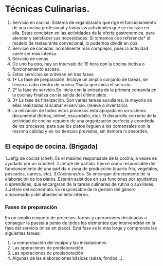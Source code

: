 # Técnicas Culinarias.

1. Servicio en cocina: Sistema de organización que rige el funcionamiento de una cocina profesional y todas las actividades que se realizan en ella. Estas concisten en las actividades de la oferta gastronomica, para atender y satisfacer sus necesidades. Si tomamos coo referencia* el modelo de restaurante convecional, lo podemos dividir en dos:
2. Servicio de comidas: nomalmente más complejos, pues la actividad suele ser más intensa.
3. Servicio de cenas.
4. De uno ha otro, hay un intervalo de 19 hora con la cocina inctiva o funcionamiento escaso.
5. Estos servicios se ordenan en tres fases:
6. 1* La fase de preparación. Incluye un amplio conjunto de tareas, se llevan a cabo dentro de cocina *hasta que inicia el servicio.
7. 2* la fase de servicio.Se inicia con la entrada de la primera comanda en la cocinay finaliza con la salida del último plato.
8. 3* La fase de finalización. Son varias tareas auxuliares, la mayoria de ellas realizadas al acabar el servicio. (relevé o inventario).
9. La relización de todos estos procesos está apoyada en un sistema documental (fichas, relevé, escandallo, etc). El desarrollo correcto de la actividad de cocina requiere de una organización perfecta y coordinda de los procesos, para que los platos lleguen a los comensales con la maxima calidad y en los tiempos previstos, sin demora ni desorden.

## El equipo de cocina. (Brigada)

1.Jef@ de cocina (chef). Es el maximo responsable de la cocina, a veces es ayudado por un subchef.
2.Jefa/e de partida. Ejerce como responsable del funcionamiento de una partida o zona de producción (cuarto frío, vegetales, pescados, carnes, etc).
3.Cocineras/os. Se encargan directamente de la elaboración de los platos. Estarán asistidos en sus funciones por ayudantes o aprendices, que  encargaran de la tareas culinarias de rutina o auxiliares.
4.Jefa/e del economato. Es responsable de la gestión del género almacenado y del abastecimiento interno.


### Fases de preparación

Es un amplio conjunto de procesos, tareas y operaciones destinadas a conseguir la puesta a punto de todos los elementos que intervendrán en la fase del servicio (mise en place). Está fase es la más larga y comprende las siguientes tareas:

1. la comprobación del equipo y las instalaciones.
2. Las operaciones de preelaboración.
3. Las operaciones de preelaboración.
4. Algunas de las elaboraciones básicas (salsa, fondos...).




